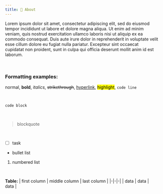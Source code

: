 ```yaml
---
title: 📝 About
---
```

Lorem ipsum dolor sit amet, consectetur adipiscing elit, sed do eiusmod tempor incididunt ut labore et dolore magna aliqua. Ut enim ad minim veniam, quis nostrud exercitation ullamco laboris nisi ut aliquip ex ea commodo consequat. Duis aute irure dolor in reprehenderit in voluptate velit esse cillum dolore eu fugiat nulla pariatur. Excepteur sint occaecat cupidatat non proident, sunt in culpa qui officia deserunt mollit anim id est laborum.

<br />

### Formatting examples:
normal, **bold**, *italics*, ~~strikethrough~~, [hyperlink](#about), <mark>highlight</mark>, `code line`

<br />

``` 
code block 
```

<br />

> blockquote

<br />

- [ ] task
* bullet list
1. numbered list

<br />

**Table:**
| first column | middle column | last column |
|-|-|-|
| data | data | data |